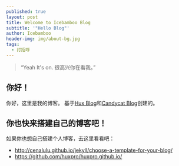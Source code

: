 ```yaml
---
published: true
layout: post
title: Welcome to Icebamboo Blog
subtitle: '"Hello Blog"'
author: Icebamboo
header-img: img/about-bg.jpg
tags:
  - 打招呼
---
```

> “Yeah It's on. 很高兴你在看我。”


## 你好！

你好，这里是我的博客。
基于[Hux Blog](http://huangxuan.me/)和[Candycat Blog](https://candycat1992.github.io/)创建的。

## 你也快来搭建自己的博客吧！

如果你也想自己搭建个人博客，去这里看看吧：

* http://cenalulu.github.io/jekyll/choose-a-template-for-your-blog/
* https://github.com/huxpro/huxpro.github.io/
